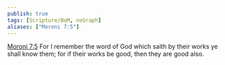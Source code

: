 ```yaml
---
publish: true
tags: [Scripture/BoM, noGraph]
aliases: ["Moroni 7:5"]
---
```

[Moroni 7:5](https://churchofjesuschrist.org/study/scriptures/bofm/moro/7?lang=eng&id=p5#p5) For I remember the word of God which saith by their works ye shall know them; for if their works be good, then they are good also.
